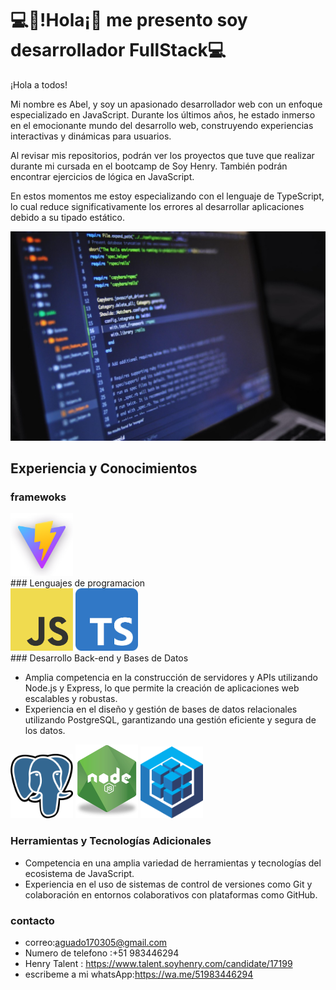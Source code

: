 
 # 💻👋!Hola¡👋 me presento soy  desarrollador FullStack💻


¡Hola a todos!

Mi nombre es Abel, y soy un apasionado desarrollador web con un enfoque especializado en JavaScript. Durante los últimos años, he estado inmerso en el emocionante mundo del desarrollo web, construyendo experiencias interactivas y dinámicas para usuarios.

Al revisar mis repositorios, podrán ver los proyectos que tuve que realizar durante mi cursada en el bootcamp de Soy Henry. También podrán encontrar ejercicios de lógica en JavaScript.

En estos momentos me estoy especializando con el lenguaje de TypeScript, lo cual reduce significativamente los errores al desarrollar aplicaciones debido a su tipado estático. 

![Alt text](developer.jpg)

## Experiencia y Conocimientos

### framewoks
<div>
<img src="vite.png" alt="Texto Alternativo" width="100" >

</div>
### Lenguajes de programacion
<div>
 <img src="JavaScript.png" alt="Texto Alternativo" width="100">
<img src="typescript.png" alt="Texto Alternativo" width="100" >
</div>
### Desarrollo Back-end y Bases de Datos

- Amplia competencia en la construcción de servidores y APIs utilizando Node.js y Express, lo que permite la creación de aplicaciones web escalables y robustas.
- Experiencia en el diseño y gestión de bases de datos relacionales utilizando PostgreSQL, garantizando una gestión eficiente y segura de los datos.

<div>
<img src="Postgresql.png" width="100"> 
<img src="nodelogo.png" width="100">
<img src="sequelize.png" width="100">
</div>

### Herramientas y Tecnologías Adicionales

- Competencia en una amplia variedad de herramientas y tecnologías del ecosistema de JavaScript.
- Experiencia en el uso de sistemas de control de versiones como Git y colaboración en entornos colaborativos con plataformas como GitHub.

### contacto
- correo:aguado170305@gmail.com
- Numero de telefono :+51 983446294
- Henry Talent : https://www.talent.soyhenry.com/candidate/17199
- escribeme a mi whatsApp:https://wa.me/51983446294

